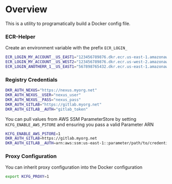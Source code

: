 # Overview
This is a utility to programatically build a Docker config file.

### ECR-Helper
Create an environment variable with the prefix `ECR_LOGIN_`
```bash
ECR_LOGIN_MY_ACCOUNT__US_EAST1="123456789876.dkr.ecr.us-east-1.amazonaws.com"
ECR_LOGIN_MY_ACCOUNT__US_WEST2="123456789876.dkr.ecr.us-west-2.amazonaws.com"
ECR_LOGIN_ANOTHERR_1__US_EAST1="567898765432.dkr.ecr.us-east-1.amazonaws.com"
```

### Registry Credentials
```bash
DKR_AUTH_NEXUS="https://nexus.myorg.net"
DKR_AUTH_NEXUS__USER="nexus_user"
DKR_AUTH_NEXUS__PASS="nexus_pass"
DKR_AUTH_GITLAB="https://gitlab.myorg.net"
DKR_AUTH_GITLAB__AUTH="gitlab_token"
```
You can pull values from AWS SSM ParameterStore by setting `KCFG_ENABLE_AWS_PSTORE` and ensuring you pass a valid Parameter ARN
```bash
KCFG_ENABLE_AWS_PSTORE=1
DKR_AUTH_GITLAB=https://gitlab.myorg.net
DKR_AUTH_GITLAB__AUTH=arn:aws:ssm:us-east-1::parameter/path/to/credential/value
```

### Proxy Configuration
You can inherit proxy configuration into the Docker configuration
```bash
export KCFG_PROXY=1
```
